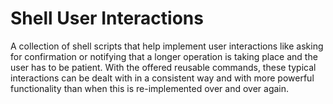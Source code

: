 # Shell User Interactions

A collection of shell scripts that help implement user interactions like asking for confirmation or notifying that a longer operation is taking place and the user has to be patient. With the offered reusable commands, these typical interactions can be dealt with in a consistent way and with more powerful functionality than when this is re-implemented over and over again.
